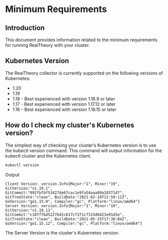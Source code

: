 # Minimum Requirements

## Introduction
This document provides information related to the minimum requirements for running RealTheory with your cluster.

## Kubernetes Version
The RealTheory collector is currently supported on the following versions of Kubernetes:

- 1.20
- 1.19
- 1.18 - Best experienced with version 1.18.9 or later
- 1.17 - Best experienced with version 1.17.12 or later
- 1.16 - Best experienced with version 1.16.15 or later

## How do I check my cluster's Kubernetes version?
The simplest way of checking your cluster’s Kubernetes version is to use the kubectl version command. This command will output information for the kubectl cluster and the Kubernetes client.

```sh
kubectl version
```

Output
```
Client Version: version.Info{Major:"1", Minor:"19", GitVersion:"v1.19.1", GitCommit:"092fbfbf53427de67cac1e9fa54aaa09a28371d7", GitTreeState:"clean", BuildDate:"2021-02-16T12:59:11Z", GoVersion:"go1.15.0", Compiler:"gc", Platform:"linux/amd64"}
Server Version: version.Info{Major:"1", Minor:"19", GitVersion:"v1.19.11", GitCommit:"c18ff7bd5227b42c617cf371cf315d0423e91d5e", GitTreeState:"clean", BuildDate:"2021-05-25T17:38:04Z", GoVersion:"go1.15.12", Compiler:"gc", Platform:"linux/amd64"}
```

The Server Version is the cluster's Kubernetes version.